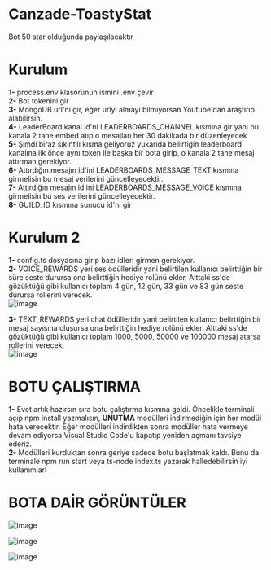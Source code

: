 # Canzade-ToastyStat

Bot 50 star olduğunda paylaşılacaktır

# Kurulum

**1-** process.env klasorünün ismini .env çevir <br>
**2-** Bot tokenini gir <br>
**3-** MongoDB url'ni gir, eğer urlyi almayı bilmiyorsan Youtube'dan araştırıp alabilirsin. <br>
**4-** LeaderBoard kanal id'ni LEADERBOARDS_CHANNEL kısmına gir yani bu kanala 2 tane embed atıp o mesajları her 30 dakikada bir düzenleyecek <br>
**5-** Şimdi biraz sıkıntılı kısma geliyoruz yukarıda bellirtiğin leaderboard kanalına ilk önce aynı token ile başka bir bota girip, o kanala 2 tane mesaj attırman gerekiyor. <br>
**6-** Attırdığın mesajın id'ini LEADERBOARDS_MESSAGE_TEXT kısmına girmelisin bu mesaj verilerini güncelleyecektir. <br>
**7-** Attırdığın mesajın id'ini LEADERBOARDS_MESSAGE_VOICE kısmına girmelisin bu ses verilerini güncelleyecektir. <br>
**8-** GUILD_ID kısmına sunucu id'ni gir

# Kurulum 2

**1-** config.ts dosyasına girip bazı idleri girmen gerekiyor. <br>
**2-** VOICE_REWARDS yeri ses ödülleridir yani belirtilen kullanıcı belirttiğin bir süre seste durursa ona belirttiğin hediye rolünü ekler. Alttaki ss'de gözüktüğü gibi kullanıcı toplam 4 gün, 12 gün, 33 gün ve 83 gün seste durursa rollerini verecek. <br>
![image](https://user-images.githubusercontent.com/77938499/139867292-589247c8-7f77-495a-bd6f-43d555e2a11a.png)

**3-** TEXT_REWARDS yeri chat ödülleridir yani belirtilen kullanıcı belirttiğin bir mesaj sayısına oluşursa ona belirttiğin hediye rolünü ekler. Alttaki ss'de gözüktüğü gibi kullanıcı toplam 1000, 5000, 50000 ve 100000 mesaj atarsa rollerini verecek. <br>
![image](https://user-images.githubusercontent.com/77938499/139869258-06582dac-3ca3-460b-a970-9dfc919dc851.png)

# BOTU ÇALIŞTIRMA
**1-** Evet artık hazırsın sıra botu çalıştırma kısmına geldi. Öncelikle terminali açıp npm install yazmalısın, **UNUTMA** modülleri indirmediğin için her modül hata verecektir. Eğer modülleri indirdikten sonra modüller hata vermeye devam ediyorsa Visual Studio Code'u kapatıp yeniden açmanı tavsiye ederiz. <br>
**2-** Modülleri kurduktan sonra geriye sadece botu başlatmak kaldı. Bunu da terminale npm run start veya ts-node index.ts yazarak halledebilirsin iyi kullanımlar!


# BOTA DAİR GÖRÜNTÜLER

![image](https://user-images.githubusercontent.com/77938499/121361655-2c1a2b80-c93e-11eb-8536-dac1b8979317.png)

![image](https://user-images.githubusercontent.com/77938499/121361700-376d5700-c93e-11eb-97b4-8e2020c81e41.png)

![image](https://user-images.githubusercontent.com/77938499/121361741-3dfbce80-c93e-11eb-912d-3849c83851c4.png)
